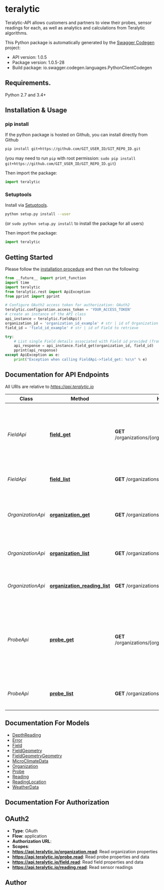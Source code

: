 # teralytic
Teralytic-API allows customers and partners to view their probes, sensor readings for each, as well as analytics and calculations from Teralytic algorithms.

This Python package is automatically generated by the [Swagger Codegen](https://github.com/swagger-api/swagger-codegen) project:

- API version: 1.0.5
- Package version: 1.0.5-28
- Build package: io.swagger.codegen.languages.PythonClientCodegen

## Requirements.

Python 2.7 and 3.4+

## Installation & Usage
### pip install

If the python package is hosted on Github, you can install directly from Github

```sh
pip install git+https://github.com/GIT_USER_ID/GIT_REPO_ID.git
```
(you may need to run `pip` with root permission: `sudo pip install git+https://github.com/GIT_USER_ID/GIT_REPO_ID.git`)

Then import the package:
```python
import teralytic 
```

### Setuptools

Install via [Setuptools](http://pypi.python.org/pypi/setuptools).

```sh
python setup.py install --user
```
(or `sudo python setup.py install` to install the package for all users)

Then import the package:
```python
import teralytic
```

## Getting Started

Please follow the [installation procedure](#installation--usage) and then run the following:

```python
from __future__ import print_function
import time
import teralytic
from teralytic.rest import ApiException
from pprint import pprint

# Configure OAuth2 access token for authorization: OAuth2
teralytic.configuration.access_token = 'YOUR_ACCESS_TOKEN'
# create an instance of the API class
api_instance = teralytic.FieldApi()
organization_id = 'organization_id_example' # str | id of Organization to retrieve
field_id = 'field_id_example' # str | id of Field to retrieve

try:
    # List single Field details associated with Field id provided (from set of Fields associated with the account key)
    api_response = api_instance.field_get(organization_id, field_id)
    pprint(api_response)
except ApiException as e:
    print("Exception when calling FieldApi->field_get: %s\n" % e)

```

## Documentation for API Endpoints

All URIs are relative to *https://api.teralytic.io*

Class | Method | HTTP request | Description
------------ | ------------- | ------------- | -------------
*FieldApi* | [**field_get**](docs/FieldApi.md#field_get) | **GET** /organizations/{organization_id}/fields/{field_id} | List single Field details associated with Field id provided (from set of Fields associated with the account key)
*FieldApi* | [**field_list**](docs/FieldApi.md#field_list) | **GET** /organizations/{organization_id}/fields | List all Fields associated with account key
*OrganizationApi* | [**organization_get**](docs/OrganizationApi.md#organization_get) | **GET** /organizations/{organization_id} | List single Organization details associated with Organization id provided
*OrganizationApi* | [**organization_list**](docs/OrganizationApi.md#organization_list) | **GET** /organizations | List all Organizations associated with account key
*OrganizationApi* | [**organization_reading_list**](docs/OrganizationApi.md#organization_reading_list) | **GET** /organizations/{organization_id}/readings | List all Readings associated with account key
*ProbeApi* | [**probe_get**](docs/ProbeApi.md#probe_get) | **GET** /organizations/{organization_id}/probes/{probe_id} | List single Probe details, including Reading data, associated with Probe id provided (from set of Fields associated with the account key)
*ProbeApi* | [**probe_list**](docs/ProbeApi.md#probe_list) | **GET** /organizations/{organization_id}/probes | List all Probes associated with account key


## Documentation For Models

 - [DepthReading](docs/DepthReading.md)
 - [Error](docs/Error.md)
 - [Field](docs/Field.md)
 - [FieldGeometry](docs/FieldGeometry.md)
 - [FieldGeometryGeometry](docs/FieldGeometryGeometry.md)
 - [MicroClimateData](docs/MicroClimateData.md)
 - [Organization](docs/Organization.md)
 - [Probe](docs/Probe.md)
 - [Reading](docs/Reading.md)
 - [ReadingLocation](docs/ReadingLocation.md)
 - [WeatherData](docs/WeatherData.md)


## Documentation For Authorization


## OAuth2

- **Type**: OAuth
- **Flow**: application
- **Authorization URL**: 
- **Scopes**: 
 - **https://api.teralytic.io/organization.read**: Read organization properties
 - **https://api.teralytic.io/probe.read**: Read probe properties and data
 - **https://api.teralytic.io/field.read**: Read field properties and data
 - **https://api.teralytic.io/reading.read**: Read sensor readings


## Author




